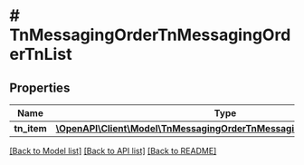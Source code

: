 # # TnMessagingOrderTnMessagingOrderTnList

## Properties

Name | Type | Description | Notes
------------ | ------------- | ------------- | -------------
**tn_item** | [**\OpenAPI\Client\Model\TnMessagingOrderTnMessagingOrderTnListTnItem[]**](TnMessagingOrderTnMessagingOrderTnListTnItem.md) |  |

[[Back to Model list]](../../README.md#models) [[Back to API list]](../../README.md#endpoints) [[Back to README]](../../README.md)

